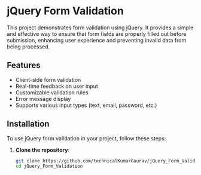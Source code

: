 # jQuery Form Validation

This project demonstrates form validation using jQuery. It provides a simple and effective way to ensure that form fields are properly filled out before submission, enhancing user experience and preventing invalid data from being processed.

## Features

- Client-side form validation
- Real-time feedback on user input
- Customizable validation rules
- Error message display
- Supports various input types (text, email, password, etc.)

## Installation

To use jQuery form validation in your project, follow these steps:

1. **Clone the repository**:

   ```bash
   git clone https://github.com/technicalKumarGaurav/jQuery_Form_Validation.git
   cd jQuery_Form_Validation

